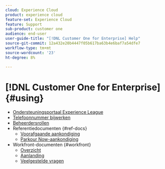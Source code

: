 ```yaml
---
cloud: Experience Cloud
product: experience cloud
feature-set: Experience Cloud
feature: Support
sub-product: customer one
audience: end-user
user-guide-title: "[!DNL Customer One for Enterprise] Help"
source-git-commit: 12a432e20b4447f05b617ba63b4e6baf7a54dfe7
workflow-type: tm+mt
source-wordcount: '23'
ht-degree: 8%

---
```



# [!DNL Customer One for Enterprise] {#using}

+ [Ondersteuningsportaal Experience League](home.md)
+ [Telefoonnummer bijwerken](phone-numbers.md)
+ [Beheerdersrollen](admin-roles.md)
+ Referentiedocumenten {#ref-docs}
   + [Voorafgaande aankondiging](intro-customer-support.md)
   + [Parkour Now-aankondiging](parkour-now.md)
+ Workfront-documenten {#workfront}
   + [Overzicht](overview.md)
   + [Aanlanding](landing.md)
   + [Veelgestelde vragen](faq.md)


